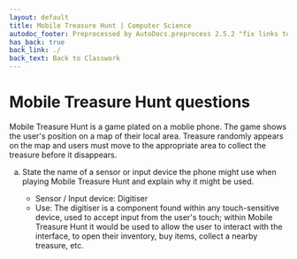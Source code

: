 ```yaml
---
layout: default
title: Mobile Treasure Hunt | Computer Science
autodoc_footer: Preprocessed by AutoDocs.preprocess 2.5.2 "fix links to documents" ⓒ Starwort, 2020
has_back: true
back_link: ./
back_text: Back to Classwork
---
```


<style>
ol {
    list-style-type: lower-alpha;
}
</style>

# Mobile Treasure Hunt questions

Mobile Treasure Hunt is a game plated on a moblie phone. The game shows the user's position on a map of their local area. Treasure randomly appears on the map and users must move to the appropriate area to collect the treasure before it disappears.

1. State the name of a sensor or input device the phone might use when playing Mobile Treasure Hunt and explain why it might be used.

    - Sensor / Input device: Digitiser
    - Use: The digitiser is a component found within any touch-sensitive device, used to accept input from the user's touch; within Mobile Treasure Hunt it would be used to allow the user to interact with the interface, to open their inventory, buy items, collect a nearby treasure, etc.
